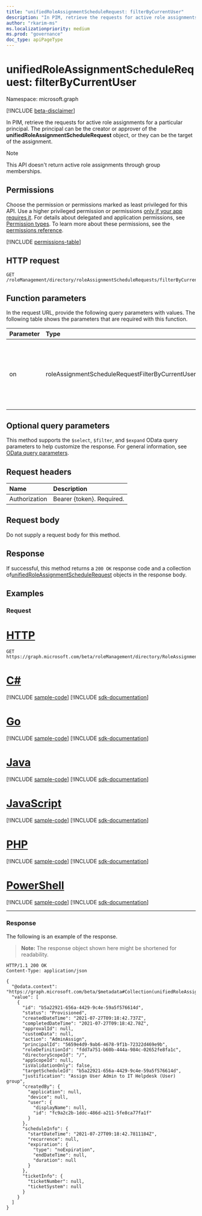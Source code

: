 ```yaml
---
title: "unifiedRoleAssignmentScheduleRequest: filterByCurrentUser"
description: "In PIM, retrieve the requests for active role assignments for a particular principal. The principal can be the creator or approver of the unifiedRoleAssignmentScheduleRequest object, or they can be the target of the assignment."
author: "rkarim-ms"
ms.localizationpriority: medium
ms.prod: "governance"
doc_type: apiPageType
---
```


# unifiedRoleAssignmentScheduleRequest: filterByCurrentUser
Namespace: microsoft.graph

[!INCLUDE [beta-disclaimer](../../includes/beta-disclaimer.md)]

In PIM, retrieve the requests for active role assignments for a particular principal. The principal can be the creator or approver of the **unifiedRoleAssignmentScheduleRequest** object, or they can be the target of the assignment.

> [!NOTE]
> This API doesn't return active role assignments through group memberships.


## Permissions
Choose the permission or permissions marked as least privileged for this API. Use a higher privileged permission or permissions [only if your app requires it](/graph/permissions-overview#best-practices-for-using-microsoft-graph-permissions). For details about delegated and application permissions, see [Permission types](/graph/permissions-overview#permission-types). To learn more about these permissions, see the [permissions reference](/graph/permissions-reference).

<!-- { "blockType": "permissions", "name": "unifiedroleassignmentschedulerequest_filterbycurrentuser" } -->
[!INCLUDE [permissions-table](../includes/permissions/unifiedroleassignmentschedulerequest-filterbycurrentuser-permissions.md)]

## HTTP request

<!-- {
  "blockType": "ignored"
}
-->
``` http
GET /roleManagement/directory/roleAssignmentScheduleRequests/filterByCurrentUser(on='principal')
```

## Function parameters
In the request URL, provide the following query parameters with values.
The following table shows the parameters that are required with this function.

|Parameter|Type|Description|
|:---|:---|:---|
|on|roleAssignmentScheduleRequestFilterByCurrentUserOptions| The possible values are `principal`, `createdBy`, `approver`, `unknownFutureValue`. Only `principal` and `approver` are currently supported.|


## Optional query parameters

This method supports the `$select`, `$filter`, and `$expand` OData query parameters to help customize the response. For general information, see [OData query parameters](/graph/query-parameters).

## Request headers
|Name|Description|
|:---|:---|
|Authorization|Bearer {token}. Required.|

## Request body
Do not supply a request body for this method.

## Response

If successful, this method returns a `200 OK` response code and a collection of[unifiedRoleAssignmentScheduleRequest](../resources/unifiedRoleAssignmentScheduleRequest.md) objects in the response body.

## Examples

### Request

# [HTTP](#tab/http)
<!-- {
  "blockType": "request",
  "name": "unifiedroleassignmentschedulerequest_filterbycurrentuser"
}
-->
``` http
GET https://graph.microsoft.com/beta/roleManagement/directory/RoleAssignmentScheduleRequests/filterByCurrentUser(on='principal')
```

# [C#](#tab/csharp)
[!INCLUDE [sample-code](../includes/snippets/csharp/unifiedroleassignmentschedulerequest-filterbycurrentuser-csharp-snippets.md)]
[!INCLUDE [sdk-documentation](../includes/snippets/snippets-sdk-documentation-link.md)]

# [Go](#tab/go)
[!INCLUDE [sample-code](../includes/snippets/go/unifiedroleassignmentschedulerequest-filterbycurrentuser-go-snippets.md)]
[!INCLUDE [sdk-documentation](../includes/snippets/snippets-sdk-documentation-link.md)]

# [Java](#tab/java)
[!INCLUDE [sample-code](../includes/snippets/java/unifiedroleassignmentschedulerequest-filterbycurrentuser-java-snippets.md)]
[!INCLUDE [sdk-documentation](../includes/snippets/snippets-sdk-documentation-link.md)]

# [JavaScript](#tab/javascript)
[!INCLUDE [sample-code](../includes/snippets/javascript/unifiedroleassignmentschedulerequest-filterbycurrentuser-javascript-snippets.md)]
[!INCLUDE [sdk-documentation](../includes/snippets/snippets-sdk-documentation-link.md)]

# [PHP](#tab/php)
[!INCLUDE [sample-code](../includes/snippets/php/unifiedroleassignmentschedulerequest-filterbycurrentuser-php-snippets.md)]
[!INCLUDE [sdk-documentation](../includes/snippets/snippets-sdk-documentation-link.md)]

# [PowerShell](#tab/powershell)
[!INCLUDE [sample-code](../includes/snippets/powershell/unifiedroleassignmentschedulerequest-filterbycurrentuser-powershell-snippets.md)]
[!INCLUDE [sdk-documentation](../includes/snippets/snippets-sdk-documentation-link.md)]

---

### Response

The following is an example of the response.
>**Note:** The response object shown here might be shortened for readability.
<!-- {
  "blockType": "response",
  "truncated": true,
  "@odata.type": "Collection(microsoft.graph.unifiedRoleAssignmentScheduleRequest)"
}
-->
``` http
HTTP/1.1 200 OK
Content-Type: application/json

{
  "@odata.context": "https://graph.microsoft.com/beta/$metadata#Collection(unifiedRoleAssignmentScheduleRequest)",
  "value": [
    {
      "id": "b5a22921-656a-4429-9c4e-59a5f576614d",
      "status": "Provisioned",
      "createdDateTime": "2021-07-27T09:18:42.737Z",
      "completedDateTime": "2021-07-27T09:18:42.78Z",
      "approvalId": null,
      "customData": null,
      "action": "AdminAssign",
      "principalId": "5659e4d9-9ab6-4678-9f1b-72322d469e9b",
      "roleDefinitionId": "fdd7a751-b60b-444a-984c-02652fe8fa1c",
      "directoryScopeId": "/",
      "appScopeId": null,
      "isValidationOnly": false,
      "targetScheduleId": "b5a22921-656a-4429-9c4e-59a5f576614d",
      "justification": "Assign User Admin to IT Helpdesk (User) group",
      "createdBy": {
        "application": null,
        "device": null,
        "user": {
          "displayName": null,
          "id": "fc9a2c2b-1ddc-486d-a211-5fe8ca77fa1f"
        }
      },
      "scheduleInfo": {
        "startDateTime": "2021-07-27T09:18:42.7811184Z",
        "recurrence": null,
        "expiration": {
          "type": "noExpiration",
          "endDateTime": null,
          "duration": null
        }
      },
      "ticketInfo": {
        "ticketNumber": null,
        "ticketSystem": null
      }
    }
  ]
}
```

